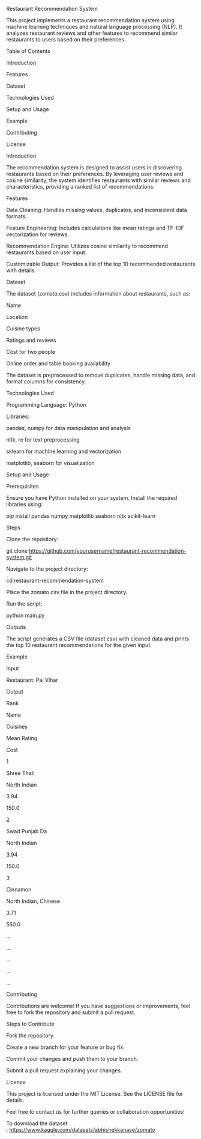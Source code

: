Restaurant Recommendation System

This project implements a restaurant recommendation system using machine learning techniques and natural language processing (NLP). It analyzes restaurant reviews and other features to recommend similar restaurants to users based on their preferences.

Table of Contents

Introduction

Features

Dataset

Technologies Used

Setup and Usage

Example

Contributing

License

Introduction

The recommendation system is designed to assist users in discovering restaurants based on their preferences. By leveraging user reviews and cosine similarity, the system identifies restaurants with similar reviews and characteristics, providing a ranked list of recommendations.

Features

Data Cleaning: Handles missing values, duplicates, and inconsistent data formats.

Feature Engineering: Includes calculations like mean ratings and TF-IDF vectorization for reviews.

Recommendation Engine: Utilizes cosine similarity to recommend restaurants based on user input.

Customizable Output: Provides a list of the top 10 recommended restaurants with details.

Dataset

The dataset (zomato.csv) includes information about restaurants, such as:

Name

Location

Cuisine types

Ratings and reviews

Cost for two people

Online order and table booking availability

The dataset is preprocessed to remove duplicates, handle missing data, and format columns for consistency.

Technologies Used

Programming Language: Python

Libraries:

pandas, numpy for data manipulation and analysis

nltk, re for text preprocessing

sklearn for machine learning and vectorization

matplotlib, seaborn for visualization

Setup and Usage

Prerequisites

Ensure you have Python installed on your system. Install the required libraries using:

pip install pandas numpy matplotlib seaborn nltk scikit-learn

Steps

Clone the repository:

git clone https://github.com/yourusername/restaurant-recommendation-system.git

Navigate to the project directory:

cd restaurant-recommendation-system

Place the zomato.csv file in the project directory.

Run the script:

python main.py

Outputs

The script generates a CSV file (dataset.csv) with cleaned data and prints the top 10 restaurant recommendations for the given input.

Example

Input

Restaurant: Pai Vihar

Output

Rank

Name

Cuisines

Mean Rating

Cost

1

Shree Thali

North Indian

3.94

150.0

2

Swad Punjab Da

North Indian

3.94

150.0

3

Cinnamon

North Indian, Chinese

3.71

550.0

...

...

...

...

...

Contributing

Contributions are welcome! If you have suggestions or improvements, feel free to fork the repository and submit a pull request.

Steps to Contribute

Fork the repository.

Create a new branch for your feature or bug fix.

Commit your changes and push them to your branch.

Submit a pull request explaining your changes.

License

This project is licensed under the MIT License. See the LICENSE file for details.

Feel free to contact us for further queries or collaboration opportunities!

To download the dataset : https://www.kaggle.com/datasets/abhishekkanase/zomato
